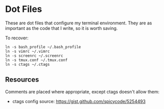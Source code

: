 Dot Files
=========

These are dot files that configure my terminal environment.  They
are as important as the code that I write, so it is worth saving.

To recover:
```
ln -s bash_profile ~/.bash_profile
ln -s vimrc ~/.vimrc
ln -s screenrc ~/.screenrc
ln -s tmux.conf ~/.tmux.conf
ln -s ctags ~/.ctags
```

Resources
---------

Comments are placed where appropriate, except ctags doesn't allow them:

- ctags config source: https://gist.github.com/spicycode/5254493
